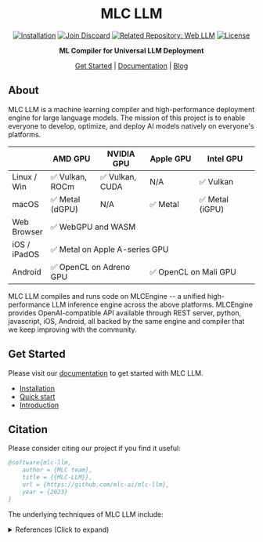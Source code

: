<div align="center">

# MLC LLM

[![Installation](https://img.shields.io/badge/docs-latest-green)](https://llm.mlc.ai/docs/)
[![Join Discoard](https://img.shields.io/badge/Join-Discord-7289DA?logo=discord&logoColor=white)]("https://discord.gg/9Xpy2HGBuD")
[![Related Repository: Web LLM](https://img.shields.io/badge/Related_Repo-Web_LLM-fafbfc?logo=github)](https://github.com/mlc-ai/web-llm/)
[![License](https://img.shields.io/badge/license-apache_2-blue)](https://github.com/mlc-ai/mlc-llm/blob/main/LICENSE)

**ML Compiler for Universal LLM Deployment**

[Get Started](https://llm.mlc.ai/docs/get_started/quick_start) | [Documentation](https://llm.mlc.ai/docs) | [Blog](https://blog.mlc.ai/)

</div>

## About

MLC LLM is a machine learning compiler and high-performance deployment engine for large language models.  The mission of this project is to enable everyone to develop, optimize, and deploy AI models natively on everyone's platforms. 

<div align="center">
<table style="width:100%">
  <thead>
    <tr>
      <th style="width:15%"> </th>
      <th style="width:20%">AMD GPU</th>
      <th style="width:20%">NVIDIA GPU</th>
      <th style="width:20%">Apple GPU</th>
      <th style="width:24%">Intel GPU</th>
    </tr>
  </thead>
  <tbody>
    <tr>
      <td>Linux / Win</td>
      <td>✅ Vulkan, ROCm</td>
      <td>✅ Vulkan, CUDA</td>
      <td>N/A</td>
      <td>✅ Vulkan</td>
    </tr>
    <tr>
      <td>macOS</td>
      <td>✅ Metal (dGPU)</td>
      <td>N/A</td>
      <td>✅ Metal</td>
      <td>✅ Metal (iGPU)</td>
    </tr>
    <tr>
      <td>Web Browser</td>
      <td colspan=4>✅ WebGPU and WASM </td>
    </tr>
    <tr>
      <td>iOS / iPadOS</td>
      <td colspan=4>✅ Metal on Apple A-series GPU</td>
    </tr>
    <tr>
      <td>Android</td>
      <td colspan=2>✅ OpenCL on Adreno GPU</td>
      <td colspan=2>✅ OpenCL on Mali GPU</td>
    </tr>
  </tbody>
</table>
</div>

MLC LLM compiles and runs code on MLCEngine -- a unified high-performance LLM inference engine across the above platforms. MLCEngine provides OpenAI-compatible API available through REST server, python, javascript, iOS, Android, all backed by the same engine and compiler that we keep improving with the community.

## Get Started

Please visit our [documentation](https://llm.mlc.ai/docs/) to get started with MLC LLM.
- [Installation](https://llm.mlc.ai/docs/install/mlc_llm)
- [Quick start](https://llm.mlc.ai/docs/get_started/quick_start)
- [Introduction](https://llm.mlc.ai/docs/get_started/introduction)

## Citation

Please consider citing our project if you find it useful:

```bibtex
@software{mlc-llm,
    author = {MLC team},
    title = {{MLC-LLM}},
    url = {https://github.com/mlc-ai/mlc-llm},
    year = {2023}
}
```

The underlying techniques of MLC LLM include:

<details>
  <summary>References (Click to expand)</summary>

  ```bibtex
  @inproceedings{tensorir,
      author = {Feng, Siyuan and Hou, Bohan and Jin, Hongyi and Lin, Wuwei and Shao, Junru and Lai, Ruihang and Ye, Zihao and Zheng, Lianmin and Yu, Cody Hao and Yu, Yong and Chen, Tianqi},
      title = {TensorIR: An Abstraction for Automatic Tensorized Program Optimization},
      year = {2023},
      isbn = {9781450399166},
      publisher = {Association for Computing Machinery},
      address = {New York, NY, USA},
      url = {https://doi.org/10.1145/3575693.3576933},
      doi = {10.1145/3575693.3576933},
      booktitle = {Proceedings of the 28th ACM International Conference on Architectural Support for Programming Languages and Operating Systems, Volume 2},
      pages = {804–817},
      numpages = {14},
      keywords = {Tensor Computation, Machine Learning Compiler, Deep Neural Network},
      location = {Vancouver, BC, Canada},
      series = {ASPLOS 2023}
  }

  @inproceedings{metaschedule,
      author = {Shao, Junru and Zhou, Xiyou and Feng, Siyuan and Hou, Bohan and Lai, Ruihang and Jin, Hongyi and Lin, Wuwei and Masuda, Masahiro and Yu, Cody Hao and Chen, Tianqi},
      booktitle = {Advances in Neural Information Processing Systems},
      editor = {S. Koyejo and S. Mohamed and A. Agarwal and D. Belgrave and K. Cho and A. Oh},
      pages = {35783--35796},
      publisher = {Curran Associates, Inc.},
      title = {Tensor Program Optimization with Probabilistic Programs},
      url = {https://proceedings.neurips.cc/paper_files/paper/2022/file/e894eafae43e68b4c8dfdacf742bcbf3-Paper-Conference.pdf},
      volume = {35},
      year = {2022}
  }

  @inproceedings{tvm,
      author = {Tianqi Chen and Thierry Moreau and Ziheng Jiang and Lianmin Zheng and Eddie Yan and Haichen Shen and Meghan Cowan and Leyuan Wang and Yuwei Hu and Luis Ceze and Carlos Guestrin and Arvind Krishnamurthy},
      title = {{TVM}: An Automated {End-to-End} Optimizing Compiler for Deep Learning},
      booktitle = {13th USENIX Symposium on Operating Systems Design and Implementation (OSDI 18)},
      year = {2018},
      isbn = {978-1-939133-08-3},
      address = {Carlsbad, CA},
      pages = {578--594},
      url = {https://www.usenix.org/conference/osdi18/presentation/chen},
      publisher = {USENIX Association},
      month = oct,
  }
  ```
</details>



